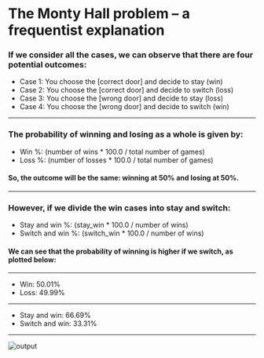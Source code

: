 # The Monty Hall problem – a frequentist explanation


### If we consider all the cases, we can observe that there are four potential outcomes:

- Case 1: You choose the [correct door] and decide to stay (win)
- Case 2: You choose the [correct door] and decide to switch (loss)
- Case 3: You choose the [wrong door] and decide to stay (loss)
- Case 4: You choose the [wrong door] and decide to switch (win)

---

### The probability of winning and losing as a whole is given by:

- Win %: (number of wins * 100.0 / total number of games)
- Loss %: (number of losses * 100.0 / total number of games)

#### So, the outcome will be the same: winning at 50% and losing at 50%.
---

### However, if we divide the win cases into stay and switch:

- Stay and win %: (stay_win * 100.0 / number of wins)
- Switch and win %: (switch_win * 100.0 / number of wins)
#### We can see that the probability of winning is higher if we switch, as plotted below:
---
- Win: 50.01%
- Loss: 49.99%
---
- Stay and win: 66.69%
- Switch and win: 33.31%
---
![output](https://github.com/Acro146/About-The-Monty-Hall-problem/assets/60201913/9bc0a4fb-bcc3-414e-8801-699e517ca2d7)
